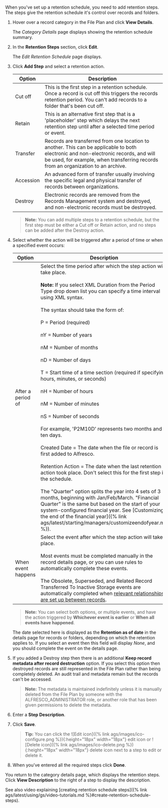 When you've set up a retention schedule, you need to add retention steps. The steps give the retention schedule 
it's control over records and folders.

1. Hover over a record category in the File Plan and click **View Details**.

    The *Category Details* page displays showing the retention schedule summary.

2. In the **Retention Steps** section, click **Edit**.

    The *Edit Retention Schedule* page displays.

3. Click **Add Step** and select a retention action.

    |Option|Description|
    |------|-----------|
    |Cut off|This is the first step in a retention schedule. Once a record is cut off this triggers the records retention period. You can't add records to a folder that's been cut off.|
    |Retain|This is an alternative first step that is a 'placeholder' step which delays the next retention step until after a selected time period or event.|
    |Transfer|Records are transferred from one location to another. This can be applicable to both electronic and non-electronic records, and will be used, for example, when transferring records from an organization to an archive.|
    |Accession|An advanced form of transfer usually involving the specific legal and physical transfer of records between organizations.|
    |Destroy|Electronic records are removed from the Records Management system and destroyed, and non-electronic records must be destroyed.|

    >**Note:** You can add multiple steps to a retention schedule, but the first step must be either a Cut off or Retain action, and no steps can be added after the Destroy action.

4. Select whether the action will be triggered after a period of time or when a specified event occurs:

    |Option|Description|
    |------|-----------|
    |After a period of|Select the time period after which the step action will take place.<br><br>**Note:** If you select XML Duration from the Period Type drop down list you can specify a time interval using XML syntax.<br><br>The syntax should take the form of:<br><br>P = Period (required)<br><br>nY = Number of years<br><br>nM = Number of months<br><br>nD = Number of days<br><br>T = Start time of a time section (required if specifying hours, minutes, or seconds)<br><br>nH = Number of hours<br><br>nM = Number of minutes<br><br>nS = Number of seconds<br><br>For example, 'P2M10D' represents two months and ten days.<br><br>Created Date = The date when the file or record is first added to Alfresco.<br><br>Retention Action = The date when the last retention action took place. Don't select this for the first step in the schedule.<br><br>The "Quarter" option splits the year into 4 sets of 3 months, beginning with Jan/Feb/March. "Financial Quarter" is the same but based on the start of your system-configured financial year. See [Customizing the end of the financial year]({% link ags/latest/starting/managers/customizeendofyear.md %}).|
    |When event happens|Select the event after which the step action will take place.<br><br>Most events must be completed manually in the record details page, or you can use rules to automatically complete these events.<br><br>The Obsolete, Superseded, and Related Record Transferred To Inactive Storage events are automatically completed when [relevant relationships are set up between records](TODO:rm-records-manage-reference.md).|

    >**Note:** You can select both options, or multiple events, and have the action triggered by **Whichever event is earlier** or **When all events have happened**.

    The date selected here is displayed as the **Retention as of date** in the details page for records or folders, depending on which the retention applies to. If you select an event then this field will display *None*, and you should complete the event on the details page.

5. If you added a Destroy step then there is an additional **Keep record metadata after record destruction** option. If you select this option then destroyed records are still represented in the File Plan rather than being completely deleted. An audit trail and metadata remain but the records can't be accessed.

    >**Note:** The metadata is maintained indefinitely unless it is manually deleted from the File Plan by someone with the ALFRESCO\_ADMINISTRATOR role, or another role that has been given permissions to delete the metadata.

6. Enter a **Step Description**.

7. Click **Save**.

    >**Tip:** You can click the ![Edit icon]({% link ags/images/ico-configure.png %}){:height="18px" width="18px"} edit icon or ![Delete icon]({% link ags/images/ico-delete.png %}){:height="18px" width="18px"} delete icon next to a step to edit or delete it.

8. When you've entered all the required steps click **Done**.


You return to the category details page, which displays the retention steps. Click **View Description** to the right of a step to display the description.

See also video explaining [creating retention schedule steps]({% link ags/latest/using/gs/video-tutorials.md %}#create-retention-schedule-steps).